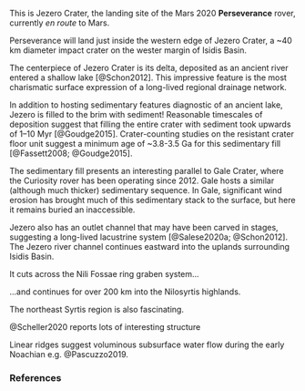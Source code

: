 This is Jezero Crater, the landing site of the Mars 2020 **Perseverance** rover,
currently *en route* to Mars.

<div data-location="jezero_w">

Perseverance will land just inside the western edge of Jezero Crater, a ~40 km
diameter impact crater on the wester margin of Isidis Basin.

</div>



<div data-location="jezero_delta">

The centerpiece of Jezero Crater is its delta, deposited as an
ancient river entered a shallow lake [@Schon2012]. This impressive feature
is the most charismatic surface expression of a long-lived regional drainage network.

</div>

<div data-location="full_of_sediment">

In addition to hosting sedimentary features diagnostic of an ancient lake, Jezero
is filled to the brim with sediment!
Reasonable timescales of deposition suggest that filling the entire crater
with sediment took upwards of 1–10 Myr [@Goudge2015].
Crater-counting studies on the resistant crater floor unit suggest a minimum
age of ~3.8-3.5 Ga for this sedimentary fill [@Fassett2008; @Goudge2015].

The sedimentary fill presents an interesting parallel to Gale Crater, where the Curiosity rover has been operating since 2012. Gale hosts a
similar (although much thicker) sedimentary sequence.
In Gale, significant wind erosion has brought much of this sedimentary stack
to the surface, but here it remains buried an inaccessible.


</div>

<div data-location="outlet_channel">
Jezero also has an outlet channel that may
have been carved in stages, suggesting a long-lived lacustrine system
[@Salese2020a; @Schon2012].
</div>


<div data-location="jezero_upriver">
The Jezero river channel continues eastward into the uplands surrounding Isidis Basin.
</div>


<div data-location="river_nili_fossae">

It cuts across the Nili Fossae ring graben system...

</div>

<div data-location="river_nilosyrtis">

...and continues for over 200 km into the Nilosyrtis highlands.

</div>


The northeast Syrtis region is also fascinating.



@Scheller2020 reports lots of interesting structure


Linear ridges suggest voluminous subsurface water flow during the early
Noachian e.g. @Pascuzzo2019.




<div data-location="river_nilosyrtis"></div>

### References
